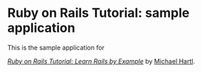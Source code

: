 # Ruby on Rails Tutorial: sample application
This is the sample application for

[*Ruby on Rails Tutorial: Learn Rails by Example*](http://railstutorial.org/)
by [Michael Hartl](http://michaelhartl.com/).

